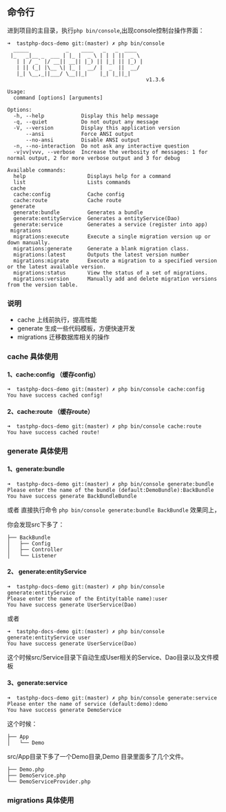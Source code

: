 ## 命令行

进到项目的主目录，执行`php bin/console`,出现console控制台操作界面：

```
➜  tastphp-docs-demo git:(master) ✗ php bin/console
  _____            _    ____   _   _  ____
 |_   _|__ _  ___ | |_ |  _ \ | | | ||  _ \
   | | / _` |/ __|| __|| |_) || |_| || |_) |
   | || (_| |\__ \| |_ |  __/ |  _  ||  __/
   |_| \__,_||___/ \__||_|    |_| |_||_|
                                             v1.3.6

Usage:
  command [options] [arguments]

Options:
  -h, --help            Display this help message
  -q, --quiet           Do not output any message
  -V, --version         Display this application version
      --ansi            Force ANSI output
      --no-ansi         Disable ANSI output
  -n, --no-interaction  Do not ask any interactive question
  -v|vv|vvv, --verbose  Increase the verbosity of messages: 1 for normal output, 2 for more verbose output and 3 for debug

Available commands:
  help                    Displays help for a command
  list                    Lists commands
 cache
  cache:config            Cache config
  cache:route             Cache route
 generate
  generate:bundle         Generates a bundle
  generate:entityService  Generates a entityService(Dao)
  generate:service        Generates a service (register into app)
 migrations
  migrations:execute      Execute a single migration version up or down manually.
  migrations:generate     Generate a blank migration class.
  migrations:latest       Outputs the latest version number
  migrations:migrate      Execute a migration to a specified version or the latest available version.
  migrations:status       View the status of a set of migrations.
  migrations:version      Manually add and delete migration versions from the version table.
```
### 说明

* cache 上线前执行，提高性能
* generate 生成一些代码模板，方便快速开发
* migrations 迁移数据库相关的操作

### cache 具体使用

#### 1、cache:config （缓存config）

```
➜  tastphp-docs-demo git:(master) ✗ php bin/console cache:config
You have success cached config!
```

#### 2、cache:route （缓存route）

```
➜  tastphp-docs-demo git:(master) ✗ php bin/console cache:route
You have success cached route!
```

### generate 具体使用

#### 1、generate:bundle

```
➜  tastphp-docs-demo git:(master) ✗ php bin/console generate:bundle
Please enter the name of the bundle (default:DemoBundle):BackBundle
You have success generate BackBundleBundle
```
或者 直接执行命令 `php bin/console generate:bundle BackBundle` 效果同上，

你会发现src下多了：

```
├── BackBundle
│   ├── Config
│   ├── Controller
│   └── Listener
```

#### 2、 generate:entityService

```
➜  tastphp-docs-demo git:(master) ✗ php bin/console generate:entityService
Please enter the name of the Entity(table name):user
You have success generate UserService(Dao)
```
或者

```
➜  tastphp-docs-demo git:(master) ✗ php bin/console generate:entityService user
You have success generate UserService(Dao)
```

这个时候src/Service目录下自动生成User相关的Service、Dao目录以及文件模板

#### 3、generate:service 

```
➜  tastphp-docs-demo git:(master) ✗ php bin/console generate:service
Please enter the name of service (default:demo):demo
You have success generate DemoService
```

这个时候：
```
├── App
│   └── Demo
```
src/App目录下多了一个Demo目录,Demo 目录里面多了几个文件。

```
├── Demo.php
├── DemoService.php
└── DemoServiceProvider.php
```

### migrations 具体使用
